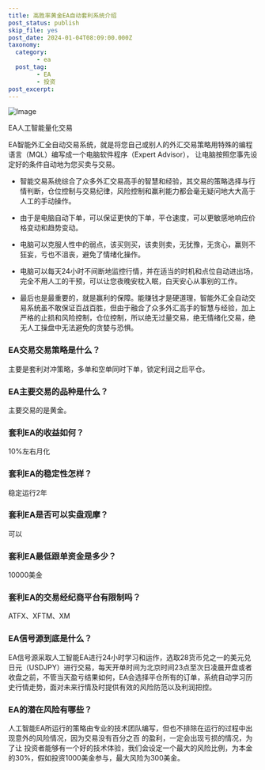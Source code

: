 ```yaml
---
title: 高胜率黄金EA自动套利系统介绍
post_status: publish
skip_file: yes
post_date: 2024-01-04T08:09:00.000Z
taxonomy:
  category:
        - ea
  post_tag:
        - EA
        - 投资
post_excerpt: 
---
```

![Image](https://cdn.fendou.la/dou/2021/09/ea-trder.jpg)

EA人工智能量化交易

EA智能外汇全自动交易系统，就是将您自己或别人的外汇交易策略用特殊的编程语言（MQL）编写成一个电脑软件程序（Expert Advisor）， 让电脑按照您事先设定好的条件自动地为您买卖与交易。

* 智能交易系统综合了众多外汇交易高手的智慧和经验，其交易的策略选择与行情判断，仓位控制与交易纪律，风险控制和赢利能力都会毫无疑问地大大高于人工的手动操作。

* 由于是电脑自动下单，可以保证更快的下单，平仓速度，可以更敏感地响应价格变动和趋势变动。

* 电脑可以克服人性中的弱点，该买则买，该卖则卖，无犹豫，无贪心，赢则不狂妄，亏也不沮丧，避免了情绪化操作。

* 电脑可以每天24小时不间断地监控行情，并在适当的时机和点位自动进出场，完全不用人工的干预，可以让您夜晚安枕入眠，白天安心从事别的工作。

* 最后也是最重要的，就是赢利的保障。能赚钱才是硬道理，智能外汇全自动交易系统虽不敢保证百战百胜，但由于融合了众多外汇高手的智慧与经验，加上严格的止损和风险控制，仓位控制，所以绝无过量交易，绝无情绪化交易，绝无人工操盘中无法避免的贪婪与恐惧。

### EA交易交易策略是什么？

主要是套利对冲策略，多单和空单同时下单，锁定利润之后平仓。

### EA主要交易的品种是什么？

主要交易的是黄金。

### 套利EA的收益如何？

10%左右月化

### 套利EA的稳定性怎样？

稳定运行2年

### 套利EA是否可以实盘观摩？

可以

### 套利EA最低跟单资金是多少？

10000美金

### 套利EA的交易经纪商平台有限制吗？

ATFX、XFTM、XM

### EA信号源到底是什么？

EA信号源采取人工智能EA进行24小时学习和运作，选取28货币兑之一的美元兑日元（USDJPY）进行交易，每天开单时间为北京时间23点至次日凌晨开盘或者收盘之前，不管当天盈亏结果如何，EA会选择平仓所有的订单，系统自动学习历史行情走势，面对未来行情及时提供有效的风险防范以及利润把控。

### EA的潜在风险有哪些？

人工智能EA所运行的策略由专业的技术团队编写，但也不排除在运行的过程中出现意外的风险情况，因为交易没有百分之百 的盈利，一定会出现亏损的情况，为了让 投资者能够有一个好的技术体验，我们会设定一个最大的风险比例，为本金的30%，假如投资1000美金参与，最大风险为300美金。
